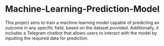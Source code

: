 # Machine-Learning-Prediction-Model
This project aims to train a machine learning model capable of predicting an outcome in any specific field, based on the dataset provided. Additionally, it includes a Telegram chatbot that allows users to interact with the model by inputting the required data for prediction.
